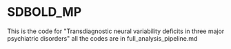 # SDBOLD_MP
This is the code for "Transdiagnostic neural variability deficits in three major psychiatric disorders"
all the codes are in full_analysis_pipeline.md 

